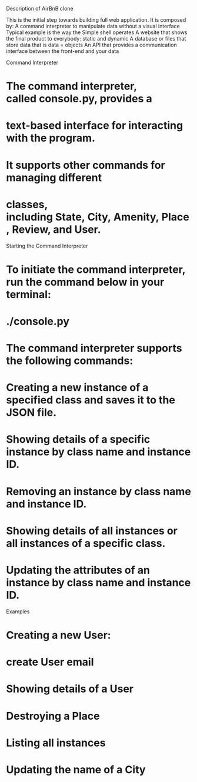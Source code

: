 Description of AirBnB clone

This is the initial step towards building full web application.
It is composed by:
    A command interpreter to manipulate data without a visual interface
Typical example is the way the Simple shell operates
A website that shows the final product to everybody: static and dynamic
A database or files that store data that is data = objects
An API that provides a communication interface between the front-end
and your data


Command Interpreter

# The command interpreter, called console.py, provides a
# text-based interface for interacting with the program.
# It supports other commands for managing different
# classes, including State, City, Amenity, Place, Review, and User.

Starting the Command Interpreter

# To initiate the command interpreter, run the command below in your terminal:

# ./console.py


# The command interpreter supports the following commands:

# Creating a new instance of a specified class and saves it to the JSON file.

# Showing details of a specific instance by class name and instance ID.

# Removing  an instance by class name and instance ID.

# Showing details of all instances or all instances of a specific class.

# Updating the attributes of an instance by class name and instance ID.

Examples

# Creating a new User:

# create User email

# Showing details of a User

# Destroying a Place

# Listing all instances

# Updating the name of a City

